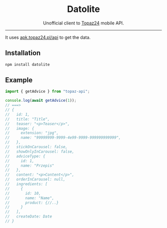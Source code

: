 
<div align="center" >
<h1>Datolite</h1>
Unofficial client to <a href="https://topaz24.pl">Topaz24</a> mobile API.

</div>

---

It uses [apk.topaz24.pl/api](https://apk.topaz24.pl/api) to get the data.

## Installation
```bash
npm install datolite
```

## Example 
```ts
import { getAdvice } from "topaz-api";

console.log(await getAdvice(1));
// ===>
// {
//   id: 1,
//   title: "Title",
//   teaser: "<p>Teaser</p>",
//   image: {
//     extension: "jpg",
//     name: "99999999-9999-4e99-9999-999999999999",
//   },
//   stickOnCarousel: false,
//   showOnlyInCarousel: false,
//   adviceType: {
//     id: 1,
//     name: "Przepis"
//   },
//   content: "<p>Content</p>",
//   orderInCarousel: null,
//   ingredients: [
//     {
//       id: 10,
//       name: "Name",
//       product: {//..}
//     }
//   ],
//   createDate: Date
// }
```
